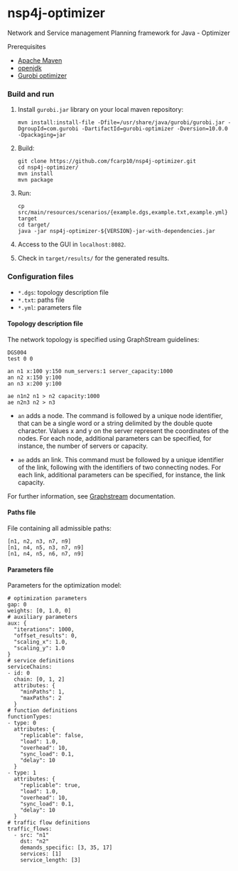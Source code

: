 # nsp4j-optimizer

Network and Service management Planning framework for Java - Optimizer

Prerequisites

- [Apache Maven](https://maven.apache.org/)
- [openjdk](https://openjdk.org/)
- [Gurobi optimizer](https://www.gurobi.com/)


### Build and run

1. Install `gurobi.jar` library on your local maven repository:
   
   	```shell
	mvn install:install-file -Dfile=/usr/share/java/gurobi/gurobi.jar -DgroupId=com.gurobi -DartifactId=gurobi-optimizer -Dversion=10.0.0 -Dpackaging=jar
	```


2. Build:

	```shell
	git clone https://github.com/fcarp10/nsp4j-optimizer.git
	cd nsp4j-optimizer/
	mvn install
	mvn package
	```

3. Run:
	
	```shell
	cp src/main/resources/scenarios/{example.dgs,example.txt,example.yml} target
	cd target/
	java -jar nsp4j-optimizer-${VERSION}-jar-with-dependencies.jar
	```

4. Access to the GUI in `localhost:8082`.

5. Check in `target/results/` for the generated results.


### Configuration files

- `*.dgs`: topology description file
- `*.txt`: paths file
- `*.yml`: parameters file


#### Topology description file

The network topology is specified using GraphStream guidelines:

```
DGS004
test 0 0

an n1 x:100 y:150 num_servers:1 server_capacity:1000 
an n2 x:150 y:100
an n3 x:200 y:100

ae n1n2 n1 > n2 capacity:1000
ae n2n3 n2 > n3

```

- `an` adds a node. The command is followed by a unique node identifier, that
  can be a single word or a string delimited by the double quote character.
  Values x and y on the server represent the coordinates of the nodes. For each
  node, additional parameters can be specified, for instance, the number of
  servers or capacity.

- `ae` adds an link. This command must be followed by a unique identifier of the
  link, following with the identifiers of two connecting nodes. For each link,
  additional parameters can be specified, for instance, the link capacity.

For further information, see
[Graphstream](http://graphstream-project.org/doc/Advanced-Concepts/The-DGS-File-Format/)
documentation.


#### Paths file

File containing all admissible paths:

``` 
[n1, n2, n3, n7, n9]
[n1, n4, n5, n3, n7, n9]
[n1, n4, n5, n6, n7, n9]
```


#### Parameters file

Parameters for the optimization model:

```
# optimization parameters
gap: 0
weights: [0, 1.0, 0]
# auxiliary parameters
aux: {
  "iterations": 1000,
  "offset_results": 0,
  "scaling_x": 1.0,
  "scaling_y": 1.0
}
# service definitions
serviceChains:
- id: 0
  chain: [0, 1, 2]
  attributes: {
    "minPaths": 1,
    "maxPaths": 2
  }
# function definitions
functionTypes:
- type: 0
  attributes: {
    "replicable": false,
    "load": 1.0,
    "overhead": 10,
    "sync_load": 0.1,
    "delay": 10
  }
- type: 1
  attributes: {
    "replicable": true,
    "load": 1.0,
    "overhead": 10,
    "sync_load": 0.1,
    "delay": 10
  }
# traffic flow definitions
traffic_flows:
  - src: "n1"
    dst: "n2"
    demands_specific: [3, 35, 17]
    services: [1]
    service_length: [3]

```